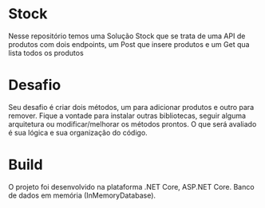 # Stock
Nesse repositório temos uma Solução Stock que se trata de uma API de produtos com dois endpoints, um Post que insere produtos e um Get qua lista todos os produtos 

# Desafio 
Seu desafio é criar dois métodos, um para adicionar produtos e outro para remover. 
Fique a vontade para instalar outras bibliotecas, seguir alguma arquitetura ou modificar/melhorar os métodos prontos. 
O que será avaliado é sua lógica e sua organização do código. 

# Build 
O projeto foi desenvolvido na plataforma .NET Core, ASP.NET Core.
Banco de dados em memória (InMemoryDatabase).

